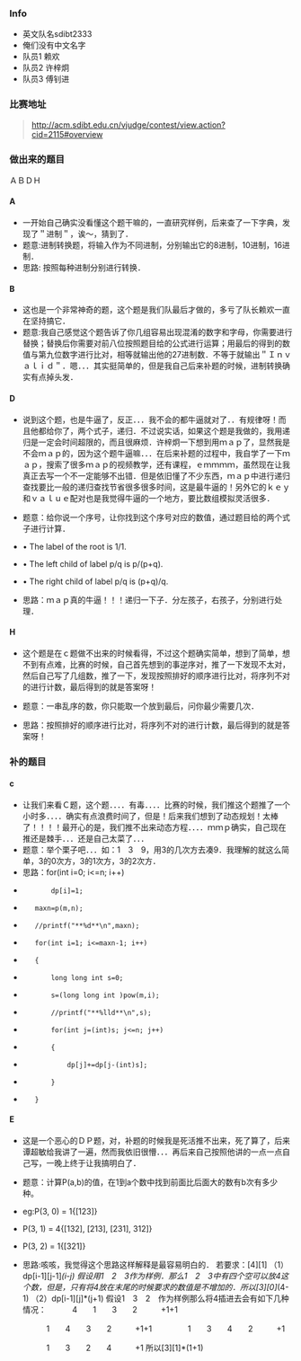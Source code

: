 ### Info
* 英文队名sdibt2333
* 俺们没有中文名字
* 队员1 赖欢
* 队员2 许梓炯
* 队员3 傅钊进

### 比赛地址
> http://acm.sdibt.edu.cn/vjudge/contest/view.action?cid=2115#overview
### 做出来的题目
ＡＢＤＨ
#### A
* 一开始自己确实没看懂这个题干嘛的，一直研究样例，后来查了一下字典，发现了＂进制＂，诶～，猜到了．
* 题意:进制转换题，将输入作为不同进制，分别输出它的8进制，10进制，16进制．
* 思路: 按照每种进制分别进行转换．
#### B
* 这也是一个非常神奇的题，这个题是我们队最后才做的，多亏了队长赖欢一直在坚持搞它．
* 题意:我自己感觉这个题告诉了你几组容易出现混淆的数字和字母，你需要进行替换；替换后你需要对前八位按照题目给的公式进行运算；用最后的得到的数值与第九位数字进行比对，相等就输出他的27进制数．不等于就输出＂Ｉｎｖａｌｉｄ＂．嗯．．．其实挺简单的，但是我自己后来补题的时候，进制转换确实有点掉头发．

#### D
* 说到这个题，也是牛逼了，反正．．．我不会的都牛逼就对了．．有规律呀！而且他都给你了，两个式子，递归．不过说实话，如果这个题是我做的，我用递归是一定会时间超限的，而且很麻烦．许梓炯一下想到用ｍａｐ了，显然我是不会ｍａｐ的，因为这个题牛逼嘛．．．在后来补题的过程中，我自学了一下ｍａｐ，搜索了很多ｍａｐ的视频教学，还有课程，ｅｍｍｍｍ，虽然现在让我真正去写一个不一定能够不出错．但是依旧懂了不少东西，ｍａｐ中进行递归查找要比一般的递归查找节省很多很多时间，这是最牛逼的！另外它的ｋｅｙ和ｖａｌｕｅ配对也是我觉得牛逼的一个地方，要比数组模拟灵活很多．
* 题意：给你说一个序号，让你找到这个序号对应的数值，通过题目给的两个式子进行计算．
* • The label of the root is 1/1.
* • The left child of label p/q is p/(p+q).
* • The right child of label p/q is (p+q)/q.

* 思路：ｍａｐ真的牛逼！！！递归一下子．分左孩子，右孩子，分别进行处理．

#### H
* 这个题是在ｃ题做不出来的时候看得，不过这个题确实简单，想到了简单，想不到有点难，比赛的时候，自己首先想到的事逆序对，推了一下发现不太对，然后自己写了几组数，推了一下，发现按照排好的顺序进行比对，将序列不对的进行计数，最后得到的就是答案呀！
* 题意：一串乱序的数，你只能取一个放到最后，问你最少需要几次．

* 思路：按照排好的顺序进行比对，将序列不对的进行计数，最后得到的就是答案呀！


### 补的题目

#### c
* 让我们来看Ｃ题，这个题．．．．有毒．．．．比赛的时候，我们推这个题推了一个小时多．．．．确实有点浪费时间了，但是！后来我们想到了动态规划！太棒了！！！！最开心的是，我们推不出来动态方程．．．．ｍｍｐ确实，自己现在推还是棘手．．．还是自己太菜了．．．
* 题意：举个栗子吧．．．如：1　3　9，用3的几次方去凑9．我理解的就这么简单，3的0次方，3的1次方，3的2次方．
* 思路：for(int i=0; i<=n; i++)
*            dp[i]=1;
*        maxn=p(m,n);
*        //printf("**%d**\n",maxn);
*        for(int i=1; i<=maxn-1; i++)
*        {
*            long long int s=0;
*            s=(long long int )pow(m,i);
*            //printf("**%lld**\n",s);
*            for(int j=(int)s; j<=n; j++)
*            {
*                dp[j]+=dp[j-(int)s];
*            }
*        }

#### E
* 这是一个恶心的ＤＰ题，对，补题的时候我是死活推不出来，死了算了，后来谭超敏给我讲了一遍，然而我依旧很懵．．．再后来自己按照他讲的一点一点自己写，一晚上终于让我搞明白了．
* 题意：计算P(a,b)的值，在1到a个数中找到前面比后面大的数有b次有多少种。
* eg:P(3, 0) = 1{[123]}
* P(3, 1) = 4{[132], [213], [231], 312]}
* P(3, 2) = 1{[321]}

* 思路:咳咳，我觉得这个思路这样解释是最容易明白的．
	若要求：[4][1]
（1）dp[i-1][j-1]*(i-j)
假设用1　2　3作为样例．那么1　2　3中有四个空可以放4这个数，但是，只有将4放在末尾的时候要求的数值是不增加的．所以[3][0]*(4-1)
（2）dp[i-1][j]*(j+1)
假设1　3　2　作为样例那么将4插进去会有如下几种情况：
	　　　4　　1　　3　　2　　　+1+1

	　　　1　　4　　3　　2　　　+1+1
	　
	　　　1　　3　　4　　2　　　+1

	　　　1　　3　　2　　4　　　+1
所以[3][1]*(1+1)
